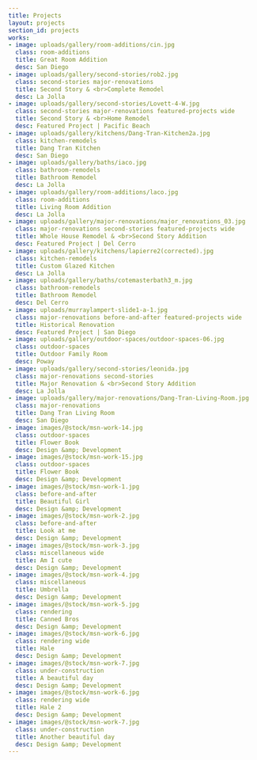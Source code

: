 ```yaml
---
title: Projects
layout: projects
section_id: projects
works:
- image: uploads/gallery/room-additions/cin.jpg
  class: room-additions
  title: Great Room Addition
  desc: San Diego
- image: uploads/gallery/second-stories/rob2.jpg
  class: second-stories major-renovations
  title: Second Story & <br>Complete Remodel
  desc: La Jolla
- image: uploads/gallery/second-stories/Lovett-4-W.jpg
  class: second-stories major-renovations featured-projects wide
  title: Second Story & <br>Home Remodel
  desc: Featured Project | Pacific Beach
- image: uploads/gallery/kitchens/Dang-Tran-Kitchen2a.jpg
  class: kitchen-remodels
  title: Dang Tran Kitchen
  desc: San Diego
- image: uploads/gallery/baths/iaco.jpg
  class: bathroom-remodels
  title: Bathroom Remodel
  desc: La Jolla
- image: uploads/gallery/room-additions/laco.jpg
  class: room-additions
  title: Living Room Addition
  desc: La Jolla
- image: uploads/gallery/major-renovations/major_renovations_03.jpg
  class: major-renovations second-stories featured-projects wide
  title: Whole House Remodel & <br>Second Story Addition
  desc: Featured Project | Del Cerro
- image: uploads/gallery/kitchens/lapierre2(corrected).jpg
  class: kitchen-remodels
  title: Custom Glazed Kitchen
  desc: La Jolla
- image: uploads/gallery/baths/cotemasterbath3_m.jpg
  class: bathroom-remodels
  title: Bathroom Remodel
  desc: Del Cerro
- image: uploads/murraylampert-slide1-a-1.jpg
  class: major-renovations before-and-after featured-projects wide
  title: Historical Renovation
  desc: Featured Project | San Diego  
- image: uploads/gallery/outdoor-spaces/outdoor-spaces-06.jpg
  class: outdoor-spaces
  title: Outdoor Family Room
  desc: Poway
- image: uploads/gallery/second-stories/leonida.jpg
  class: major-renovations second-stories
  title: Major Renovation & <br>Second Story Addition
  desc: La Jolla
- image: uploads/gallery/major-renovations/Dang-Tran-Living-Room.jpg
  class: major-renovations
  title: Dang Tran Living Room
  desc: San Diego
- image: images/@stock/msn-work-14.jpg
  class: outdoor-spaces
  title: Flower Book
  desc: Design &amp; Development
- image: images/@stock/msn-work-15.jpg
  class: outdoor-spaces
  title: Flower Book
  desc: Design &amp; Development
- image: images/@stock/msn-work-1.jpg
  class: before-and-after
  title: Beautiful Girl
  desc: Design &amp; Development
- image: images/@stock/msn-work-2.jpg
  class: before-and-after
  title: Look at me
  desc: Design &amp; Development
- image: images/@stock/msn-work-3.jpg
  class: miscellaneous wide
  title: Am I cute
  desc: Design &amp; Development
- image: images/@stock/msn-work-4.jpg
  class: miscellaneous
  title: Umbrella
  desc: Design &amp; Development
- image: images/@stock/msn-work-5.jpg
  class: rendering
  title: Canned Bros
  desc: Design &amp; Development
- image: images/@stock/msn-work-6.jpg
  class: rendering wide
  title: Hale
  desc: Design &amp; Development
- image: images/@stock/msn-work-7.jpg
  class: under-construction
  title: A beautiful day
  desc: Design &amp; Development
- image: images/@stock/msn-work-6.jpg
  class: rendering wide
  title: Hale 2
  desc: Design &amp; Development
- image: images/@stock/msn-work-7.jpg
  class: under-construction
  title: Another beautiful day
  desc: Design &amp; Development
---
```

